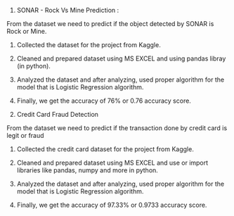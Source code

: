 1) SONAR - Rock Vs Mine Prediction :

 From the dataset we need to predict if the object detected by SONAR is Rock or Mine.

1. Collected the dataset for the project from Kaggle.

2. Cleaned and prepared dataset using MS EXCEL and using pandas libray (in python).

3. Analyzed the dataset and after analyzing, used proper algorithm for the model that is Logistic Regression algorithm.

4. Finally, we get the accuracy of 76% or 0.76 accuracy score.



2) Credit Card Fraud Detection
 
 From the dataset we need to predict if the transaction done by credit card is legit or fraud

1. Collected the  credit card dataset for the project from Kaggle.

2. Cleaned and prepared dataset using MS EXCEL and use or import libraries like pandas, numpy and more in python.

3. Analyzed the dataset and after analyzing, used proper algorithm for the model that is Logistic Regression algorithm.

4. Finally, we get the accuracy of 97.33% or 0.9733 accuracy score.
